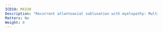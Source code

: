 ```yaml
---
ICD10: M4330
Description: "Recurrent atlantoaxial subluxation with myelopathy: Multiple sites in spine"
Matters: No
Weight: 0
---
```


